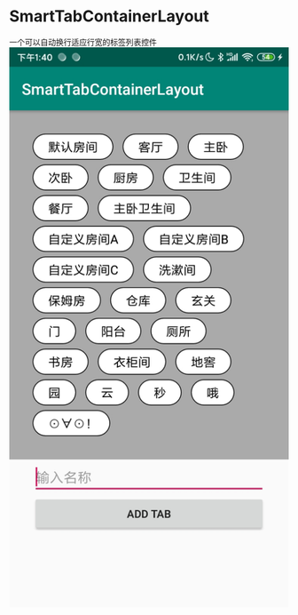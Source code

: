 # SmartTabContainerLayout
一个可以自动换行适应行宽的标签列表控件
![image](https://github.com/Simonzhuqi/SmartTabContainerLayout/blob/master/images/demo.png)
